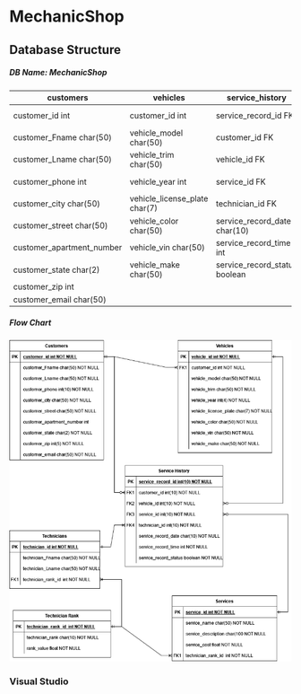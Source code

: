 # MechanicShop

## Database Structure 
##### DB Name: MechanicShop
  
| customers                 | vehicles               | service_history               | technicians                | services                     | technician_rank          |
| ----------- | ----------- | ----------- | ----------- | ----------- | -----------  |
| customer_id int           | customer_id int        | service_record_id FK          | technician_id int          | service_id int               | technician_rank_id int   |
| customer_Fname char(50)   | vehicle_model char(50) | customer_id FK                | technician_Fname char(50)  | service_name char(50)        | technician_rank char(10) |
| customer_Lname char(50)   | vehicle_trim char(50)  | vehicle_id FK                 | technician_Lname char(50)  | service_description char(50) | rank_value float         | 
| customer_phone int        | vehicle_year int       | service_id FK                 | technician_rank_id FK      | service_cost float
| customer_city char(50)    | vehicle_license_plate char(7)  | technician_id FK      |                            | technician_rank_id FK
| customer_street char(50)  | vehicle_color char(50) | service_record_date char(10)  |
| customer_apartment_number | vehicle_vin char(50)   | service_record_time int       |
| customer_state char(2)    | vehicle_make char(50)  | service_record_status boolean |
| customer_zip int          |                        |                               |
| customer_email char(50)   |                        |                               |

##### Flow Chart
![alt text](https://github.com/bcale/MechanicShop/blob/master/DBDesignFlowchart.png?raw=true)

### Visual Studio
